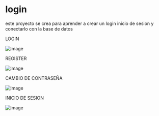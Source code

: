 # login

este proyecto se crea para aprender a crear un login inicio de sesion y conectarlo con la base de datos

LOGIN

![image](https://user-images.githubusercontent.com/101757213/194957507-ff63661a-d532-45f6-bb4c-02e02aca2076.png)

REGISTER

![image](https://user-images.githubusercontent.com/101757213/194957643-a8a68133-b531-483b-9238-31edb6883d4b.png)

CAMBIO DE CONTRASEÑA

![image](https://user-images.githubusercontent.com/101757213/194957898-497c9a58-8ec3-4aec-bc97-52d878c0d465.png)

INICIO DE SESION

![image](https://user-images.githubusercontent.com/101757213/194958021-9c1efc44-10ee-494b-9885-ae83db78afff.png)
